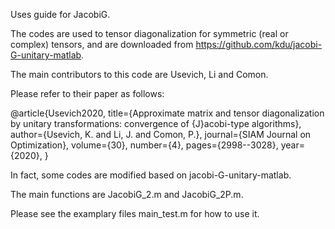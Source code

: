 
Uses guide for JacobiG.

The codes are used to tensor diagonalization for symmetric (real or complex) tensors,
and are downloaded from https://github.com/kdu/jacobi-G-unitary-matlab.

The main contributors to this code are Usevich, Li and Comon.

Please refer to their paper as follows:

@article{Usevich2020,
   title={Approximate matrix and tensor diagonalization by unitary transformations: convergence of {J}acobi-type algorithms},
   author={Usevich, K. and Li, J. and Comon, P.},
   journal={SIAM Journal on Optimization},
   volume={30},
   number={4},
   pages={2998--3028},
   year={2020},
}

In fact, some codes are modified based on jacobi-G-unitary-matlab.

The main functions are JacobiG_2.m and JacobiG_2P.m. 

Please see the examplary files main_test.m for how to use it. 
